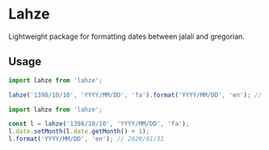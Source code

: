 # Lahze

Lightweight package for formatting dates between jalali and gregorian.

## Usage

```javascript
import lahze from 'lahze';

lahze('1398/10/10', 'YYYY/MM/DD', 'fa').format('YYYY/MM/DD', 'en'); // 2019/12/31
```

```javascript
import lahze from 'lahze';

const l = lahze('1398/10/10', 'YYYY/MM/DD', 'fa');
l.date.setMonth(l.date.getMonth() + 1);
l.format('YYYY/MM/DD', 'en'); // 2020/01/31
```